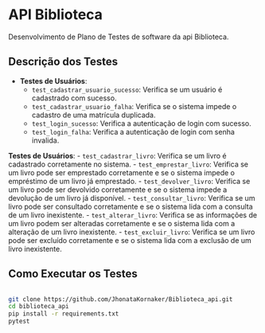 # API Biblioteca

Desenvolvimento de Plano de Testes de software da api Biblioteca.

## Descrição dos Testes

- **Testes de Usuários**:
    - `test_cadastrar_usuario_sucesso`: Verifica se um usuário é cadastrado com sucesso.
    - `test_cadastrar_usuario_falha`: Verifica se o sistema impede o cadastro de uma matrícula duplicada.
    - `test_login_sucesso`: Verifica a autenticação de login com sucesso.
    - `test_login_falha`: Verifica a autenticação de login com senha invalida.

**Testes de Usuários**:
    - `test_cadastrar_livro`: Verifica se um livro é cadastrado corretamente no sistema.
    - `test_emprestar_livro`: Verifica se um livro pode ser emprestado corretamente e se o sistema impede o empréstimo de um livro já emprestado.
    - `test_devolver_livro`: Verifica se um livro pode ser devolvido corretamente e se o sistema impede a devolução de um livro já disponível.
    - `test_consultar_livro`: Verifica se um livro pode ser consultado corretamente e se o sistema lida com a consulta de um livro inexistente.
    - `test_alterar_livro`: Verifica se as informações de um livro podem ser alteradas corretamente e se o sistema lida com a alteração de um livro inexistente.
    - `test_excluir_livro`: Verifica se um livro pode ser excluído corretamente e se o sistema lida com a exclusão de um livro inexistente.

## Como Executar os Testes

```bash

git clone https://github.com/JhonataKornaker/Biblioteca_api.git
cd biblioteca_api
pip install -r requirements.txt
pytest

```